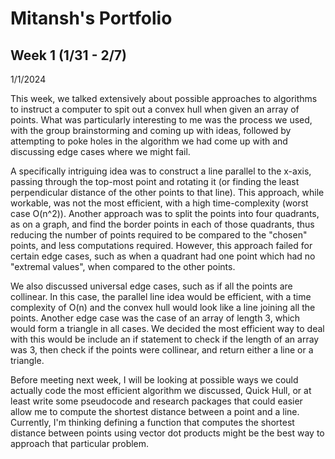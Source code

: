 # Mitansh's Portfolio
## Week 1 (1/31 - 2/7)
1/1/2024

This week, we talked extensively about possible approaches to algorithms to instruct a computer to spit out a convex hull when given an array of points. What was particularly interesting to me was the process we used, with the group brainstorming and coming up with ideas, followed by attempting to poke holes in the algorithm we had come up with and discussing edge cases where we might fail. 

A specifically intriguing idea was to construct a line parallel to the x-axis, passing through the top-most point and rotating it (or finding the least perpendicular distance of the other points to that line). This approach, while workable, was not the most efficient, with a high time-complexity (worst case O(n^2)). Another approach was to split the points into four quadrants, as on a graph, and find the border points in each of those quadrants, thus reducing the number of points required to be compared to the "chosen" points, and less computations required. However, this approach failed for certain edge cases, such as when a quadrant had one point which had no "extremal values", when compared to the other points. 

We also discussed universal edge cases, such as if all the points are collinear. In this case, the parallel line idea would be efficient, with a time complexity of O(n) and the convex hull would look like a line joining all the points. Another edge case was the case of an array of length 3, which would form a triangle in all cases. We decided the most efficient way to deal with this would be include an if statement to check if the length of an array was 3, then check if the points were collinear, and return either a line or a triangle. 

Before meeting next week, I will be looking at possible ways we could actually code the most efficient algorithm we discussed, Quick Hull, or at least write some pseudocode and research packages that could easier allow me to compute the shortest distance between a point and a line. Currently, I'm thinking defining a function that computes the shortest distance between points using vector dot products might be the best way to approach that particular problem. 
